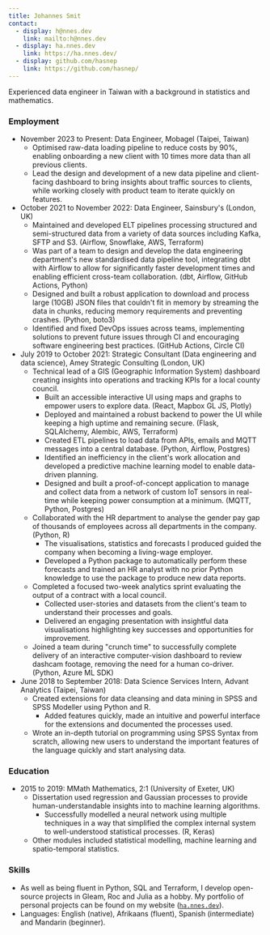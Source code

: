 ```yaml
---
title: Johannes Smit
contact:
  - display: h@nnes.dev
    link: mailto:h@nnes.dev
  - display: ha.nnes.dev
    link: https://ha.nnes.dev/
  - display: github.com/hasnep
    link: https://github.com/hasnep/
---
```


Experienced data engineer in Taiwan with a background in statistics and mathematics.

### Employment

- November 2023 to Present: Data Engineer, Mobagel (Taipei, Taiwan)
  - Optimised raw-data loading pipeline to reduce costs by 90%, enabling onboarding a new client with 10 times more data than all previous clients.
  - Lead the design and development of a new data pipeline and client-facing dashboard to bring insights about traffic sources to clients, while working closely with product team to iterate quickly on features.
- October 2021 to November 2022: Data Engineer, Sainsbury's (London, UK)
  - Maintained and developed ELT pipelines processing structured and semi-structured data from a variety of data sources including Kafka, SFTP and S3. (Airflow, Snowflake, AWS, Terraform)
  - Was part of a team to design and develop the data engineering department's new standardised data pipeline tool, integrating dbt with Airflow to allow for significantly faster development times and enabling efficient cross-team collaboration. (dbt, Airflow, GitHub Actions, Python)
  - Designed and built a robust application to download and process large (10GB) JSON files that couldn't fit in memory by streaming the data in chunks, reducing memory requirements and preventing crashes. (Python, boto3)
  - Identified and fixed DevOps issues across teams, implementing solutions to prevent future issues through CI and encouraging software engineering best practices. (GitHub Actions, Circle CI)
- July 2019 to October 2021: Strategic Consultant (Data engineering and data science), Amey Strategic Consulting (London, UK)
  - Technical lead of a GIS (Geographic Information System) dashboard creating insights into operations and tracking KPIs for a local county council.
    - Built an accessible interactive UI using maps and graphs to empower users to explore data. (React, Mapbox GL JS, Plotly)
    - Deployed and maintained a robust backend to power the UI while keeping a high uptime and remaining secure. (Flask, SQLAlchemy, Alembic, AWS, Terraform)
    - Created ETL pipelines to load data from APIs, emails and MQTT messages into a central database. (Python, Airflow, Postgres)
    - Identified an inefficiency in the client's work allocation and developed a predictive machine learning model to enable data-driven planning.
    - Designed and built a proof-of-concept application to manage and collect data from a network of custom IoT sensors in real-time while keeping power consumption at a minimum. (MQTT, Python, Postgres)
  - Collaborated with the HR department to analyse the gender pay gap of thousands of employees across all departments in the company. (Python, R)
    - The visualisations, statistics and forecasts I produced guided the company when becoming a living-wage employer.
    - Developed a Python package to automatically perform these forecasts and trained an HR analyst with no prior Python knowledge to use the package to produce new data reports.
  - Completed a focused two-week analytics sprint evaluating the output of a contract with a local council.
    - Collected user-stories and datasets from the client's team to understand their processes and goals.
    - Delivered an engaging presentation with insightful data visualisations highlighting key successes and opportunities for improvement.
  - Joined a team during "crunch time" to successfully complete delivery of an interactive computer-vision dashboard to review dashcam footage, removing the need for a human co-driver. (Python, Azure ML SDK)
- June 2018 to September 2018: Data Science Services Intern, Advant Analytics (Taipei, Taiwan)
  - Created extensions for data cleansing and data mining in SPSS and SPSS Modeller using Python and R.
    - Added features quickly, made an intuitive and powerful interface for the extensions and documented the processes used.
  - Wrote an in-depth tutorial on programming using SPSS Syntax from scratch, allowing new users to understand the important features of the language quickly and start analysing data.

### Education

- 2015 to 2019: MMath Mathematics, 2:1 (University of Exeter, UK)
  - Dissertation used regression and Gaussian processes to provide human-understandable insights into to machine learning algorithms.
    - Successfully modelled a neural network using multiple techniques in a way that simplified the complex internal system to well-understood statistical processes. (R, Keras)
  - Other modules included statistical modelling, machine learning and spatio-temporal statistics.

### Skills

- As well as being fluent in Python, SQL and Terraform, I develop open-source projects in Gleam, Roc and Julia as a hobby.
  My portfolio of personal projects can be found on my website ([`ha.nnes.dev`](https://ha.nnes.dev/)).
- Languages: English (native), Afrikaans (fluent), Spanish (intermediate) and Mandarin (beginner).
